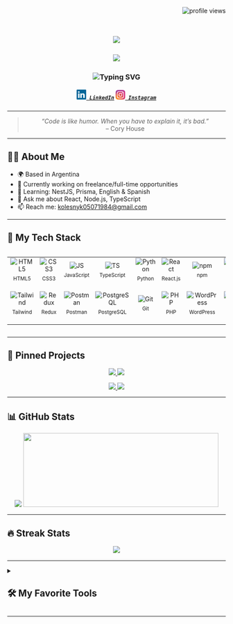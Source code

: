  <p align="right">
  <img src="https://komarev.com/ghpvc/?username=Alex3584&style=flat-square&color=00C0FF" alt="profile views" />
</p>

<h1 align="center">
  <a href="https://git.io/typing-svg">
    <img src="https://readme-typing-svg.herokuapp.com/?lines=Hello,+There!+👋;My+name+is+Oleksandr....;Nice+to+meet+you!&center=true&size=30">
  </a>
</h1>

<!-- 🔻 GIF-приветствие -->
<p align="center">
  <img src="https://media.giphy.com/media/qgQUggAC3Pfv687qPC/giphy.gif" width="300" />
</p>

<!-- 🔻 Typing-анимация -->
<h3 align="center">
  <img src="https://readme-typing-svg.demolab.com?font=Fira+Code&duration=3000&pause=1000&color=00BFFF&center=true&vCenter=true&width=435&lines=Full+Stack+Developer;React+%2F+Node.js+%2F+TypeScript;Open+Source+Contributor;Tech+Enthusiast+%F0%9F%92%BB;Always+learning+new+things+%F0%9F%93%9A" alt="Typing SVG" />
</h3>

<h5 align="center">
  <code><a href="https://www.linkedin.com/in/oleksandr-kolesnyk-link/" title="LinkedIn Profile"><img width="22" src="images/linkedin.svg"> LinkedIn</a></code>
  <code><a href="https://www.instagram.com/alex.kolesnik1984?igsh=dm41dXlpbzVqM25r" title="Instagram Profile"><img width="22" src="images/instagram.svg"> Instagram</a></code>
</h5>

---

<!-- 🧠 Цитата -->
<blockquote align="center">
  <em>“Code is like humor. When you have to explain it, it’s bad.”</em>  
  <br />– Cory House
</blockquote>

---

## 🙋‍♂️ About Me

- 🌍 Based in Argentina  
- 🔭 Currently working on freelance/full-time opportunities  
- 🌱 Learning: NestJS, Prisma, English & Spanish  
- 💬 Ask me about React, Node.js, TypeScript  
- 📫 Reach me: kolesnyk05071984@gmail.com

---

## 🧰 My Tech Stack

<div style="display: flex; align-items: flex-start; align: center">
<table align="center">
  <tr>
     <td align="center"  width="88">
         <img src="https://cdn.jsdelivr.net/gh/devicons/devicon/icons/html5/html5-original.svg" alt="HTML5" width="44" height="44"/>
      <sub>HTML5</sub>
    </td>
    <td align="center" width="88">
        <img src="https://icongr.am/devicon/css3-original.svg?size=40&color=currentColor" alt="CSS3" width="44" height="44"/>
      <sub>CSS3</sub>
    </td>
    <td align="center" width="88">
         <img src="https://icongr.am/devicon/javascript-original.svg?size=40&color=currentColor" alt="JS" width="44" height="44"/>
      <sub>JavaScript</sub>
    </td>
    <td align="center" width="88">
        <img src="https://icongr.am/devicon/typescript-original.svg?size=40&color=currentColor" alt="TS" width="44" height="44"/>
     <sub>TypeScript</sub>
    </td>
    <td align="center" width="88">
        <img src="https://icongr.am/devicon/python-original.svg?size=40&color=currentColor" alt="Python" width="44" height="44"/>
      <sub>Python</sub>
    </td>
    <td align="center" width="88">
        <img src="https://icongr.am/devicon/react-original.svg?size=40&color=currentColor" alt="React" width="44" height="44"/>
      <sub>React.js</sub>
    </td>
    <td align="center" width="88">
        <img src="https://icongr.am/devicon/npm-original-wordmark.svg?size=40&color=currentColor" alt="npm" width="44" height="44"/>
      <sub>npm</sub>
    </td>
    <td align="center" width="88">
      <img src="https://cdn.jsdelivr.net/gh/devicons/devicon@latest/icons/nodejs/nodejs-original-wordmark.svg" alt="Node.js" width="44" height="44"/>
      <sub>Node.js</sub>
    </td>
        <td align="center" width="88">
       <img src="https://cdn.jsdelivr.net/gh/devicons/devicon@latest/icons/mysql/mysql-original-wordmark.svg" alt="MySQL" width="44" height="44"/>
      <sub>MySQL</sub>
      </td>
   <td align="center" width="88">
        <img src="https://icongr.am/devicon/sass-original.svg?size=40&color=currentColor" alt="Sass" width="44" height="44"/>
      <sub>Sass</sub>
    </td>
    <td align="center" width="88"> 
        <img src="https://cdn.jsdelivr.net/gh/devicons/devicon@latest/icons/babel/babel-original.svg" alt="Babel" width="44" height="44"/>
      <sub>Babel</sub>
    </td>
  </tr>
    <td align="center"  width="88">
        <img src="https://cdn.jsdelivr.net/gh/devicons/devicon@latest/icons/tailwindcss/tailwindcss-original.svg" alt="Tailwind" width="44" height="44"/>
      <sub>Tailwind</sub>
    </td>
    <td align="center" width="88">
        <img src="https://cdn.jsdelivr.net/gh/devicons/devicon@latest/icons/redux/redux-original.svg" alt="Redux" width="44" height="44"/>
      <sub>Redux</sub>
    </td>
      <td align="center" width="88">
        <img src="https://cdn.jsdelivr.net/gh/devicons/devicon@latest/icons/postman/postman-original.svg" alt="Postman" width="44" height="44"/>
      <sub>Postman</sub>
    </td>
      </td>
      <td align="center" width="88">
        <img src="https://cdn.jsdelivr.net/gh/devicons/devicon@latest/icons/postgresql/postgresql-original-wordmark.svg" alt="PostgreSQL" width="44" height="44"/>
      <sub>PostgreSQL</sub>
     </td>
     <td align="center" width="88">
        <img src="https://cdn.jsdelivr.net/gh/devicons/devicon@latest/icons/git/git-original.svg" alt="Git" width="44" height="44"/>
      <sub>Git</sub>
    </td>
 <td align="center" width="88">
        <img src="https://cdn.jsdelivr.net/gh/devicons/devicon@latest/icons/php/php-original.svg" alt="PHP" width="44" height="44"/>
      <sub>PHP</sub>
     </td>
 <td align="center" width="88">
        <img src="https://cdn.jsdelivr.net/gh/devicons/devicon@latest/icons/wordpress/wordpress-original.svg" alt="WordPress" width="44" height="44"/>
      <sub>WordPress</sub>
     </td>
 <td align="center" width="88">
        <img src="https://cdn.jsdelivr.net/gh/devicons/devicon@latest/icons/laravel/laravel-original.svg" alt="Laravel" width="44" height="44"/>
      <sub>Laravel</sub>
     </td>
 <td align="center" width="88">
        <img src="https://cdn.jsdelivr.net/gh/devicons/devicon@latest/icons/vite/vite-original.svg" alt="Vite" width="44" height="44"/>
      <sub>Vite</sub>
     </td>
  <td align="center" width="88">
        <img src="https://cdn.jsdelivr.net/gh/devicons/devicon@latest/icons/vscode/vscode-original.svg" alt="Visual Studio Code" width="44" height="44"/>
      <sub>VSCode</sub>
     </td>
  <td align="center" width="88">
        <img src="https://cdn.jsdelivr.net/gh/devicons/devicon@latest/icons/figma/figma-original.svg" alt="Figma" width="44" height="44"/>
      <sub>Figma</sub>
     </td>
</table>
</div>

---

## 📌 Pinned Projects

<p align="center">
  <a href="https://github.com/Alex3584/movies-db">
    <img src="https://github-readme-stats.vercel.app/api/pin/?username=Alex3584&repo=movies-db&theme=tokyonight" />
  </a>
  <a href="https://github.com/Alex3584/To-Do-List">
    <img src="https://github-readme-stats.vercel.app/api/pin/?username=Alex3584&repo=To-Do-List&theme=tokyonight" />
  </a>
</p>

<p align="center">
  <a href="https://github.com/Alex3584/ai-translate">
    <img src="https://github-readme-stats.vercel.app/api/pin/?username=Alex3584&repo=ai-translate&theme=tokyonight" />
  </a>
  <a href="https://github.com/Alex3584/react-hooks-lab">
    <img src="https://github-readme-stats.vercel.app/api/pin/?username=Alex3584&repo=react-hooks-lab&theme=tokyonight" />
  </a>
</p>


---

## 📊 GitHub Stats

<p align="center">
  <img 
    src="https://github-readme-stats.vercel.app/api?username=Alex3584&show_icons=true&rank_icon=github&theme=tokyonight"
    width="450"
  />
  <img 
    src="https://github-readme-stats.vercel.app/api/top-langs/?username=Alex3584&layout=compact&theme=tokyonight" height="170" width="450"
  />
</p>

---

## 🔥 Streak Stats

<p align="center">
  <img src="https://streak-stats.demolab.com?user=Alex3584&theme=tokyonight" />
</p>

---

<details> 
  <summary><h2>🛠️ My Favorite Tools</h2></summary>
  <!-- Some badges are from https://github.com/Ileriayo/markdown-badges -->

  <h3>👨‍💻 Programming and Markup Languages</h3>

  <p>
    <a href="https://github.com/search?q=user%3ADenverCoder1+language%3Ahtml"><img alt="HTML" src="https://img.shields.io/badge/HTML-E34F26.svg?logo=html5&logoColor=white"></a>
    <a href="https://github.com/search?q=user%3ADenverCoder1+language%3Acss"><img alt="CSS" src="https://img.shields.io/badge/CSS-1572B6.svg?logo=css3&logoColor=white"></a>
    <a href="https://github.com/search?q=user%3ADenverCoder1+language%3Ajavascript"><img alt="JavaScript" src="https://img.shields.io/badge/JavaScript-F7DF1E.svg?logo=javascript&logoColor=black"></a>
    <a href="https://github.com/search?q=user%3ADenverCoder1+language%3AtypeScript"><img alt="TypeScript" src="https://img.shields.io/badge/TypeScript-007ACC.svg?logo=typescript&logoColor=white"></a>
    <a href="https://github.com/search?q=user%3ADenverCoder1+language%3Amarkdown"><img alt="Markdown" src="https://img.shields.io/badge/Markdown-000000.svg?logo=markdown&logoColor=white"></a>
    <a href="https://github.com/search?q=user%3ADenverCoder1+language%3Apython"><img alt="Python" src="https://img.shields.io/badge/Python-14354C.svg?logo=python&logoColor=white"></a>
    <a href="https://github.com/search?q=user%3ADenverCoder1+language%3Asql"><img alt="SQL" src="https://custom-icon-badges.demolab.com/badge/SQL-025E8C.svg?logo=database&logoColor=white"></a>
    <a href="https://github.com/search?q=user%3ADenverCoder1+language%3Aphp"><img alt="PHP" src="https://img.shields.io/badge/PHP-777BB4.svg?logo=php&logoColor=white"></a>
    <a href="https://github.com/search?q=user%3ADenverCoder1+language%3Asvg"><img alt="SVG+XML" src="https://img.shields.io/badge/SVG%2BXML-e0982c.svg?logo=svg&logoColor=white"></a>
    <a href="https://github.com/search?q=user%3ADenverCoder1+language%3Abash"><img alt="Bash" src="https://img.shields.io/badge/Bash-121011.svg?logo=gnu-bash&logoColor=white"></a>
  </p>

  <h3>🧰 Frameworks and Libraries</h3>

  <p>
    <a href="#"><img alt="React" src="https://img.shields.io/badge/React-20232a.svg?logo=react&logoColor=61DAFB"></a>
    <a href="#"><img alt="React Native" src="https://img.shields.io/badge/React%20Native-20232a.svg?logo=react&logoColor=61DAFB"></a>
    <a href="#"><img alt="Expo" src="https://img.shields.io/badge/Expo-000020.svg?logo=expo&logoColor=white"></a>
    <a href="#"><img alt="Redux" src="https://img.shields.io/badge/Redux-593D88.svg?logo=redux&logoColor=white"></a>
    <a href="#"><img alt="RTK Query" src="https://img.shields.io/badge/RTK%20Query-764ABC.svg?logo=redux&logoColor=white"></a>
    <a href="#"><img alt="Tanstack Query" src="https://img.shields.io/badge/TanStack%20Query-FF4154.svg?logo=react-query&logoColor=white"></a>
    <a href="#"><img alt="Axios" src="https://img.shields.io/badge/Axios-5A29E4.svg?logo=axios&logoColor=white"></a>
    <a href="#"><img alt="SASS" src="https://img.shields.io/badge/SASS-CC6699.svg?logo=sass&logoColor=white"></a>
    <a href="#"><img alt="LESS" src="https://img.shields.io/badge/LESS-1D365D.svg?logo=less&logoColor=white"></a>
    <a href="#"><img alt="Tailwind CSS" src="https://img.shields.io/badge/Tailwind_CSS-38B2AC.svg?logo=tailwind-css&logoColor=white"></a>
    <a href="#"><img alt="Material UI" src="https://img.shields.io/badge/MUI-007FFF.svg?logo=mui&logoColor=white"></a>
    <a href="#"><img alt="Styled Components" src="https://img.shields.io/badge/Styled--Components-DB7093.svg?logo=styled-components&logoColor=white"></a>
    <a href="#"><img alt="Bootstrap" src="https://img.shields.io/badge/Bootstrap-7952B3.svg?logo=bootstrap&logoColor=white"></a>
    <a href="#"><img alt="Express.js" src="https://img.shields.io/badge/Express.js-404d59.svg?logo=express&logoColor=white"></a>
    <a href="#"><img alt="Zustand" src="https://img.shields.io/badge/Zustand-000000.svg?logo=react&logoColor=white"></a>
    <a href="#"><img alt="i18n" src="https://img.shields.io/badge/i18n-0078d7.svg?logo=translate&logoColor=white"></a>
  </p>

  <h3>🗄️ Back-End, CMS and APIs</h3>

  <p>
    <a href="https://github.com/search?q=user%3ADenverCoder1+language%3Ajavascript"><img alt="Node.js" src="https://img.shields.io/badge/Node.js-43853D.svg?logo=node.js&logoColor=white"></a>
    <a href="#"><img alt="Laravel" src="https://img.shields.io/badge/Laravel-F55247.svg?logo=laravel&logoColor=white"></a>
    <a href="#"><img alt="JWT" src="https://img.shields.io/badge/JWT-000000.svg?logo=json-web-tokens&logoColor=white"></a>
    <a href="#"><img alt="REST API" src="https://img.shields.io/badge/REST-025E8C.svg?logo=protocols&logoColor=white"></a>
    <a href="#"><img alt="GraphQL" src="https://img.shields.io/badge/GraphQL-E10098.svg?logo=graphql&logoColor=white"></a>
    <a href="#"><img alt="Strapi" src="https://img.shields.io/badge/Strapi-4945FF.svg?logo=strapi&logoColor=white"></a>
    <a href="#"><img alt="Wordpress" src="https://img.shields.io/badge/Wordpress-21759B?logo=wordpress&logoColor=white"></a>
    <a href="#"><img alt="Open Cart" src="https://img.shields.io/badge/OpenCart-239BD7.svg?logo=opencart&logoColor=white"></a>
  </p>

  <h3>⚙️ Build Tools and Package Managers</h3>
  <p>
    <a href="#"><img alt="npm" src="https://img.shields.io/badge/npm-CB3837.svg?logo=npm&logoColor=white"></a>
    <a href="#"><img alt="Babel" src="https://img.shields.io/badge/Babel-F9DC3E.svg?logo=babel&logoColor=black"></a>
    <a href="#"><img alt="Webpack" src="https://img.shields.io/badge/Webpack-8DD6F9.svg?logo=webpack&logoColor=black"></a>
    <a href="#"><img alt="Vite" src="https://img.shields.io/badge/Vite-646CFF.svg?logo=vite&logoColor=white"></a>
    <a href="#"><img alt="Gradle" src="https://img.shields.io/badge/Gradle-02303A.svg?logo=gradle&logoColor=white"></a>
  </p>

  <h3>🛠️ DevOps and Environments</h3>

  <p>
    <a href="#"><img alt="Docker" src="https://img.shields.io/badge/Docker-2496ED.svg?logo=docker&logoColor=white"></a>
    <a href="#"><img alt="Open Server" src="https://img.shields.io/badge/Open%20Server-FF6600.svg?logo=windows&logoColor=white"></a>
  </p>

  <h3>🎨 UI/UX and Design</h3>

  <p>
    <a href="#"><img alt="Figma" src="https://img.shields.io/badge/Figma-F24E1E.svg?logo=figma&logoColor=white"></a>
    <a href="#"><img alt="Photoshop" src="https://img.shields.io/badge/Photoshop-31A8FF.svg?logo=adobe-photoshop&logoColor=white"></a>
  </p>

  <h3>🧪 Code Quality and Formatting</h3>

  <p>
    <a href="#"><img alt="Prettier" src="https://img.shields.io/badge/Prettier-F7B93E.svg?logo=prettier&logoColor=black"></a>
    <a href="#"><img alt="ESLint" src="https://img.shields.io/badge/ESLint-4B32C3.svg?logo=eslint&logoColor=white"></a>
    <a href="#"><img alt="Stylesheet" src="https://img.shields.io/badge/Stylesheet-000000.svg?logo=css3&logoColor=white"></a>
  </p>

  <h3>🧠 AI and APIs</h3>

  <p>
    <a href="#"><img alt="OpenAI API" src="https://img.shields.io/badge/OpenAI-412991.svg?logo=openai&logoColor=white"></a>
  </p>

  <h3>🗄️ Databases and Cloud Hosting</h3>

  <p>
      <a href="#"><img alt="GitHub Pages" src="https://img.shields.io/badge/GitHub%20Pages-327FC7.svg?logo=github&logoColor=white"></a>
      <a href="#"><img alt="MongoDB" src ="https://img.shields.io/badge/MongoDB-4ea94b.svg?logo=mongodb&logoColor=white"></a>
      <a href="#"><img alt="MySQL" src="https://img.shields.io/badge/MySQL-00f.svg?logo=mysql&logoColor=white"></a>
      <a href="#"><img alt="PostgreSQL" src ="https://img.shields.io/badge/PostgreSQL-316192.svg?logo=postgresql&logoColor=white"></a>
      <a href="#"><img alt="SQLite" src ="https://img.shields.io/badge/SQLite-07405e.svg?logo=sqlite&logoColor=white"></a>
  </p>

  <h3>📋 Methodologies and Project Management</h3>

  <p>
    <a href="#"><img alt="BEM" src="https://img.shields.io/badge/BEM-000000.svg?logo=css3&logoColor=white"></a>
    <a href="#"><img alt="Agile" src="https://img.shields.io/badge/Agile-0052CC.svg?logo=agile&logoColor=white"></a>
    <a href="#"><img alt="Scrum" src="https://img.shields.io/badge/Scrum-6DB33F.svg?logo=scrumalliance&logoColor=white"></a>
    <a href="#"><img alt="ClickUp" src="https://img.shields.io/badge/ClickUp-7B68EE.svg?logo=clickup&logoColor=white"></a>
    <a href="#"><img alt="Slack" src="https://img.shields.io/badge/Slack-4A154B.svg?logo=slack&logoColor=white"></a>
</p>

  <h3>💻 Software and Tools</h3>

  <p>
    <a href="#"><img alt="Adobe" src="https://img.shields.io/badge/Adobe-FF0000.svg?logo=adobe&logoColor=white"></a>
    <a href="#"><img alt="Android" src="https://img.shields.io/badge/Android-3DDC84?logo=android&logoColor=white"></a>
    <a href="#"><img alt="Android Studio" src="https://img.shields.io/badge/Android%20Studio-008678.svg?logo=android-studio&logoColor=white"></a>
    <a href="#"><img alt="Discord" src="https://img.shields.io/badge/-Discord-5865F2.svg?logo=discord&logoColor=white"></a>
    <a href="#"><img alt="Git" src="https://img.shields.io/badge/Git-F05033.svg?logo=git&logoColor=white"></a>
    <a href="#"><img alt="GitHub Desktop" src="https://img.shields.io/badge/GitHub%20Desktop-8034A9.svg?logo=github&logoColor=white"></a>
    <a href="#"><img alt="Google Sheets" src="https://img.shields.io/badge/Sheets-34A853.svg?logo=google%20sheets&logoColor=white"></a>
    <a href="#"><img alt="Postman" src="https://img.shields.io/badge/Postman-FF6C37?logo=postman&logoColor=white"></a>
    <a href="#"><img alt="Visual Studio Code" src="https://img.shields.io/badge/Visual%20Studio%20Code-0078d7.svg?logo=visual-studio-code&logoColor=white"></a>
  </p>
</details>

---
